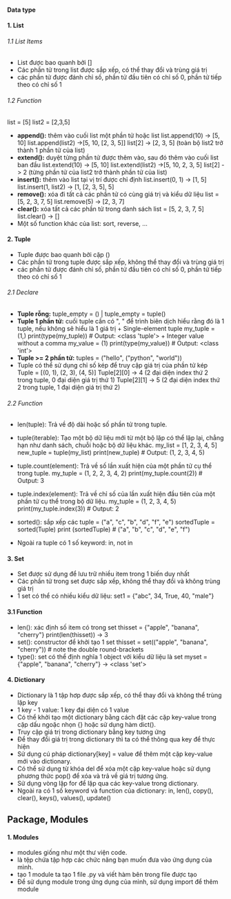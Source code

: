 #### Data type

#### 1. List
###### 1.1 List Items
- List được bao quanh bởi []
- Các phần tử trong list được sắp xếp, có thể thay đổi và trùng giá trị
- các phần tử được đánh chỉ số, phần tử đầu tiên có chỉ số 0, phần tử tiếp theo có chỉ số 1 

###### 1.2 Function
list = [5]
list2 = [2,3,5]
- **append():** thêm vào cuối list một phần tử hoặc list
list.append(10) -> [5, 10]
list.append(list2) ->[5, 10, [2, 3, 5]]
list[2] -> [2, 3, 5] (toàn bộ list2 trở thành 1 phần tử của list)
- **extend():** duyệt từng phần tử được thêm vào, sau đó thêm vào cuối list ban đầu
list.extend(10) -> [5, 10]
list.extend(list2) ->[5, 10, 2, 3, 5]
list[2] -> 2 (từng phần tử của list2 trở thành phần tử của list)
- **insert():** thêm vào list tại vị trí được chỉ định
list.insert(0, 1) -> [1, 5]
list.insert(1, list2) -> [1, [2, 3, 5], 5]
- **remove():** xóa đi tất cả các phần tử có cùng giá trị và kiểu dữ liệu
list = [5, 2, 3, 7, 5]
list.remove(5) -> [2, 3, 7]
- **clear():** xóa tất cả các phần tử trong danh sách
list = [5, 2, 3, 7, 5]
list.clear() -> []
- Một số function khác của list: sort, reverse, ...
#### 2. Tuple
- Tuple được bao quanh bởi cặp ()
- Các phần tử trong tuple được sắp xếp, không thể thay đổi và trùng giá trị
- các phần tử được đánh chỉ số, phần tử đầu tiên có chỉ số 0, phần tử tiếp theo có chỉ số 1 
###### 2.1 Declare
- **Tuple rỗng:** tuple_empty = () | tuple_empty = tuple()
- **Tuple 1 phần tử:** cuối tuple cần có ", " để trình biên dịch hiểu rằng đó là 1 tuple, nếu không sẽ hiểu là 1 giá trị
\+ Single-element tuple
my_tuple = (1,)
print(type(my_tuple))  # Output: <class 'tuple'>
\+ Integer value without a comma
my_value = (1)
print(type(my_value))  # Output: <class 'int'>
- **Tuple >= 2 phần tử:** tuples = ("hello", ("python", "world"))
- Tuple có thể sử dụng chỉ số kép để truy cập giá trị của phần tử kép
Tuple = [(0, 1), (2, 3), (4, 5)]
Tuple[2][0] -> 4 (2 đại diện index thứ 2 trong tuple, 0 đại diện giá trị thứ 1)
Tuple[2][1] -> 5 (2 đại diện index thứ 2 trong tuple, 1 đại diện giá trị thứ 2) 
###### 2.2 Function
- len(tuple): Trả về độ dài hoặc số phần tử trong tuple.
- tuple(iterable): Tạo một bộ dữ liệu mới từ một bộ lặp có thể lặp lại, chẳng hạn như danh sách, chuỗi hoặc bộ dữ liệu khác.
my_list = [1, 2, 3, 4, 5]
new_tuple = tuple(my_list)
print(new_tuple)  # Output: (1, 2, 3, 4, 5)
- tuple.count(element): Trả về số lần xuất hiện của một phần tử cụ thể trong tuple.
my_tuple = (1, 2, 2, 3, 4, 2)
print(my_tuple.count(2))  # Output: 3
- tuple.index(element): Trả về chỉ số của lần xuất hiện đầu tiên của một phần tử cụ thể trong bộ dữ liệu.
my_tuple = (1, 2, 3, 4, 5)
print(my_tuple.index(3))  # Output: 2
- sorted(): sắp xếp các 
tuple = ("a", "c", "b", "d", "f", "e")
sortedTuple = sorted(Tuple)
print (sortedTuple) # ("a", "b", "c", "d", "e", "f")

- Ngoài ra tuple có 1 số keyword: in, not in 

#### 3. Set
- Set được sử dụng để lưu trữ nhiều item trong 1 biến duy nhất
- Các phần tử trong set được sắp xếp, không thể thay đổi và không trùng giá trị
- 1 set có thể có nhiều kiểu dữ liệu:
set1 = {"abc", 34, True, 40, "male"}
#### 3.1 Function
- len(): xác định số item có trong set
thisset = {"apple", "banana", "cherry"}
print(len(thisset)) -> 3
- set(): constructor để khởi tạo 1 set
thisset = set(("apple", "banana", "cherry")) # note the double round-brackets
- type(): set có thể định nghĩa 1 object với kiểu dữ liệu là set
myset = {"apple", "banana", "cherry"} -> <class 'set'>

#### 4. Dictionary
- Dictionary là 1 tập hơp được sắp xếp, có thể thay đổi và không thể trùng lặp key
- 1 key - 1 value: 1 key đại diện có 1 value
- Có thể khởi tạo một dictionary bằng cách đặt các cặp key-value trong cặp dấu ngoặc nhọn {} hoặc sử dụng hàm dict().
- Truy cập giá trị trong dictionary bằng key tương ứng
- Để thay đổi giá trị trong dictionary thì ta có thể thông qua key để thực hiện
- Sử dụng cú pháp dictionary[key] = value để thêm một cặp key-value mới vào dictionary.
- Có thể sử dụng từ khóa del để xóa một cặp key-value hoặc sử dụng phương thức pop() để xóa và trả về giá trị tương ứng.
- Sử dụng vòng lặp for để lặp qua các key-value trong dictionary.
- Ngoài ra có 1 số keyword và function của dictionary: in, len(), copy(), clear(), keys(), values(), update()

## Package, Modules
#### 1. Modules
- modules giống như một thư viện code.
- là tệp chứa tập hợp các chức năng bạn muốn đưa vào ứng dụng của mình.
- tạo 1 module ta tạo 1 file .py và viết hàm bên trong file được tạo
- Để sử dụng module trong ứng dụng của mình, sử dụng import để thêm module